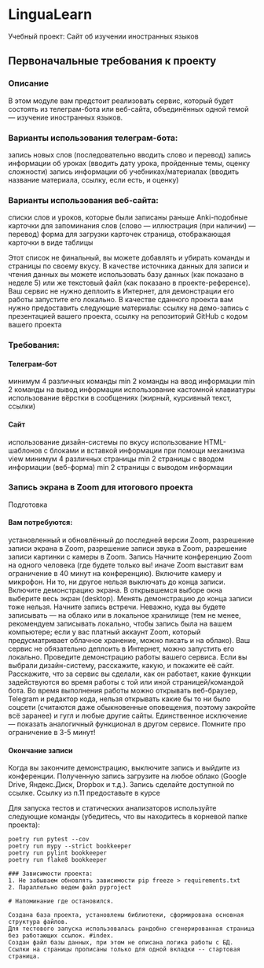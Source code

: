 # LinguaLearn
Учебный проект: Сайт об изучении иностранных языков 

## Первоначальные требования к проекту 

### Описание
В этом модуле вам предстоит реализовать сервис, который будет состоять из телеграм-бота или веб-сайта, объединённых одной темой — изучение иностранных языков.

### Варианты использования телеграм-бота:
запись новых слов (последовательно вводить слово и перевод)
запись информации об уроках (вводить дату урока, пройденные темы, оценку сложности)
запись информации об учебниках/материалах (вводить название материала, ссылку, если есть, и оценку)

### Варианты использования веб-сайта:
списки слов и уроков, которые были записаны раньше
Anki-подобные карточки для запоминания слов (слово — иллюстрация (при наличии) — перевод)
форма для загрузки карточек
страница, отображающая карточки в виде таблицы

Этот список не финальный, вы можете добавлять и убирать команды и страницы по своему вкусу.
В качестве источника данных для записи и чтения данных вы можете использовать базу данных (как показано в неделе 5) или же текстовый файл (как показано в проекте-референсе).
Ваш сервис не нужно деплоить в Интернет, для демонстрации его работы запустите его локально.
В качестве сданного проекта вам нужно предоставить следующие материалы:
ссылку на демо-запись с презентацией вашего проекта,
ссылку на репозиторий GitHub с кодом вашего проекта

### Требования:
#### Телеграм-бот
минимум 4 различных команды
min 2 команды на ввод информации
min 2 команды на вывод информации
использование кастомной клавиатуры
использование вёрстки в сообщениях (жирный, курсивный текст, ссылки)

#### Сайт
использование дизайн-системы по вкусу
использование HTML-шаблонов с блоками и вставкой информации при помощи механизма view
минимум 4 различных страницы
min 2 страницы с вводом информации (веб-форма)
min 2 страницы с выводом информации


### Запись экрана в Zoom для итогового проекта
Подготовка
#### Вам потребуются:
установленный и обновлённый до последней версии Zoom,
разрешение записи экрана в Zoom,
разрешение записи звука в Zoom,
разрешение записи картинки с камеры в Zoom.
Запись
Начните конференцию Zoom на одного человека (где будете только вы! иначе Zoom выставит вам ограничение в 40 минут на конференцию).
Включите камеру и микрофон. Ни то, ни другое нельзя выключать до конца записи.
Включите демонстрацию экрана. В открывшемся выборе окна выберите весь экран (desktop). Менять демонстрацию до конца записи тоже нельзя.
Начните запись встречи. Неважно, куда вы будете записывать — на облако или в локальное хранилище (тем не менее, рекомендуем записывать локально, чтобы запись была на вашем компьютере; если у вас платный аккаунт Zoom, который предусматривает облачное хранение, можно писать и на облако).
Ваш сервис не обязательно деплоить в Интернет, можно запустить его локально.
Проведите демонстрацию работы вашего сервиса. Если вы выбрали дизайн-систему, расскажите, какую, и покажите её сайт. Расскажите, что за сервис вы сделали, как он работает, какие функции задействуются во время работы с той или иной страницей/командой бота.
Во время выполнения работы можно открывать веб-браузер, Telegram и редактор кода, нельзя открывать какие бы то ни было соцсети (считаются даже обыкновенные оповещения, поэтому закройте всё заранее) и гугл и любые другие сайты. Единственное исключение — показать аналогичный функционал в другом сервисе.
Помните про ограничение в 3-5 минут!
#### Окончание записи
Когда вы закончите демонстрацию, выключите запись и выйдите из конференции.
Полученную запись загрузите на любое облако (Google Drive, Яндекс.Диск, Dropbox и т.д.).
Запись сделайте доступной по ссылке.
Ссылку из п.11 предоставьте в курсе

Для запуска тестов и статических анализаторов используйте следующие команды (убедитесь, 
что вы находитесь в корневой папке проекта):
```commandline
poetry run pytest --cov
poetry run mypy --strict bookkeeper
poetry run pylint bookkeeper
poetry run flake8 bookkeeper

### Зависимости проекта:
1. Не забываем обновлять зависимости pip freeze > requirements.txt
2. Параллельно ведем файл pyproject

# Напоминание где остановился. 

Создана база проекта, установлены библиотеки, сформирована основная структура файлов. 
Для тестового запуска использовалась рандобно сгенерированная страница без работающих ссылок. #index.
Создан файл базы данных, при этом не описана логика работы с БД.  
Ссылки на страницы прописаны только для одной вкладки -- стартовая страница.



